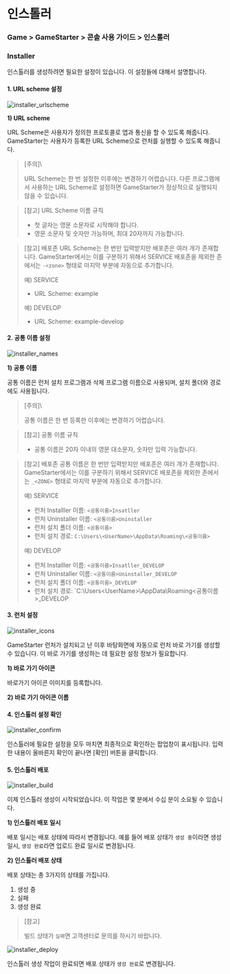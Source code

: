 # 인스톨러

### Game > GameStarter > 콘솔 사용 가이드 > 인스톨러

### Installer

인스톨러를 생성하려면 필요한 설정이 있습니다. 이 설정들에 대해서 설명합니다.

#### 1. URL scheme 설정

![installer\_urlscheme](https://static.toastoven.net/prod\_gamestarter/console/gamestarter\_installer\_urlscheme\_202311.png)

**1) URL scheme**

URL Scheme은 사용자가 정의한 프로토콜로 앱과 통신을 할 수 있도록 해줍니다. GameStarter는 사용자가 등록한 URL Scheme으로 런처를 실행할 수 있도록 해줍니다.

> \[주의]\
>
>
> URL Scheme는 한 번 설정한 이후에는 변경하기 어렵습니다. 다른 프로그램에서 사용하는 URL Scheme로 설정하면 GameStarter가 정상적으로 실행되지 않을 수 있습니다.

> \[참고] URL Scheme 이름 규칙
>
> * 첫 글자는 영문 소문자로 시작해야 합니다.
> * 영문 소문자 및 숫자만 가능하며, 최대 20자까지 가능합니다.

> \[참고] 배포존 URL Scheme는 한 번만 입력받지만 배포존은 여러 개가 존재합니다. GameStarter에서는 이를 구분하기 위해서 SERVICE 배포존을 제외한 존에서는 `-<zone>` 형태로 마지막 부분에 자동으로 추가합니다.
>
> 예) SERVICE
>
> * URL Scheme: example
>
> 예) DEVELOP
>
> * URL Scheme: example-develop

#### 2. 공통 이름 설정

![installer\_names](https://static.toastoven.net/prod\_gamestarter/console/gamestarter\_installer\_names\_202311.png)

**1) 공통 이름**

공통 이름은 런처 설치 프로그램과 삭제 프로그램 이름으로 사용되며, 설치 폴더와 경로에도 사용됩니다.

> \[주의]\
>
>
> 공통 이름은 한 번 등록한 이후에는 변경하기 어렵습니다.

> \[참고] 공통 이름 규칙
>
> * 공통 이름은 20자 이내의 영문 대소문자, 숫자만 입력 가능합니다.

> \[참고] 배포존 공통 이름은 한 번만 입력받지만 배포존은 여러 개가 존재합니다. GameStarter에서는 이를 구분하기 위해서 SERVICE 배포존을 제외한 존에서는 `_<ZONE>` 형태로 마지막 부분에 자동으로 추가합니다.
>
> 예) SERVICE
>
> * 런처 Installler 이름: `<공통이름>Insatller`
> * 런처 Uninstaller 이름: `<공통이름>Uninstaller`
> * 런처 설치 폴더 이름: `<공통이름>`
> * 런처 설치 경로: `C:\Users\<UserName>\AppData\Roaming\<공통이름>`
>
> 예) DEVELOP
>
> * 런처 Installler 이름: `<공통이름>Insatller_DEVELOP`
> * 런처 Uninstaller 이름: `<공통이름>Uninstaller_DEVELOP`
> * 런처 설치 폴더 이름: `<공통이름>_DEVELOP`
> * 런처 설치 경로: \`C:\Users\<UserName>\AppData\Roaming<공통이름>\_DEVELOP

#### 3. 런처 설정

![installer\_icons](https://static.toastoven.net/prod\_gamestarter/console/gamestarter\_installer\_icons\_202311.png)

GameStarter 런처가 설치되고 난 이후 바탕화면에 자동으로 런처 바로 가기를 생성할 수 있습니다. 이 바로 가기를 생성하는 데 필요한 설정 정보가 필요합니다.

**1) 바로 가기 아이콘**

바로가기 아이콘 이미지를 등록합니다.

**2) 바로 가기 아이콘 이름**

#### 4. 인스톨러 설정 확인

![installer\_confirm](https://static.toastoven.net/prod\_gamestarter/console/gamestarter\_installer\_confirm\_202311.png)

인스톨러에 필요한 설정을 모두 마치면 최종적으로 확인하는 팝업창이 표시됩니다. 입력한 내용이 올바른지 확인이 끝나면 \[확인] 버튼을 클릭합니다.

#### 5. 인스톨러 배포

![installer\_build](https://static.toastoven.net/prod\_gamestarter/console/gamestarter\_installer\_build\_202311.png)

이제 인스톨러 생성이 시작되었습니다. 이 작업은 몇 분에서 수십 분이 소요될 수 있습니다.

**1) 인스톨러 배포 일시**

배포 일시는 배포 상태에 따라서 변경됩니다. 예를 들어 배포 상태가 `생성 중`이라면 생성 일시, `생성 완료`라면 업로드 완료 일시로 변경됩니다.

**2) 인스톨러 배포 상태**

배포 상태는 총 3가지의 상태를 가집니다.

1. 생성 중
2. 실패
3. 생성 완료

> \[참고]
>
> 빌드 상태가 `실패`면 고객센터로 문의를 하시기 바랍니다.

![installer\_deploy](https://static.toastoven.net/prod\_gamestarter/console/gamestarter\_installer\_deploy\_202311.png)

인스톨러 생성 작업이 완료되면 배포 상태가 `생성 완료`로 변경됩니다.
